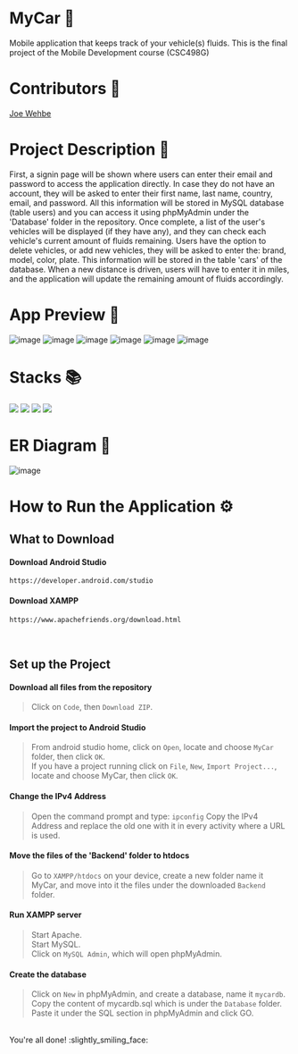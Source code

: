 # MyCar :car:
Mobile application that keeps track of your vehicle(s) fluids. This is the final project of the Mobile Development course (CSC498G) 

# Contributors 🤝
<a href="https://github.com/joe-wehbe">Joe Wehbe</a>

# Project Description :page_with_curl: 

First, a signin page will be shown where users can enter their email and password to access the application directly. In case they do not have an account, they will be asked to enter their first name, last name, country, email, and password. All this information will be stored in MySQL database (table users) and you can access it using phpMyAdmin under the 'Database' folder in the repository. Once complete, a list of the user's vehicles will be displayed (if they have any), and they can check each vehicle's current amount of fluids remaining. Users have the option to delete vehicles, or add new vehicles, they will be asked to enter the: brand, model, color, plate. This information will be stored in the table 'cars' of the database. When a new distance is driven, users will have to enter it in miles, and the application will update the remaining amount of fluids accordingly.
      
# App Preview :iphone:
![image](https://user-images.githubusercontent.com/102875229/209582117-72520fc4-858d-42a0-aa90-112f6640bd18.png)
![image](https://user-images.githubusercontent.com/102875229/209581550-7c6e3d9f-d9e9-4dad-bb2a-2a0c1a24ee44.png)
![image](https://user-images.githubusercontent.com/102875229/209581581-87330a63-e445-4042-b879-add7470a0805.png)
![image](https://user-images.githubusercontent.com/102875229/209581627-73a9e2b5-9c24-4fcd-afc2-a0b68787ace5.png)
![image](https://user-images.githubusercontent.com/102875229/209581682-3e6bf934-b98d-498e-82c1-a3eece643342.png)
![image](https://user-images.githubusercontent.com/102875229/209581737-10d3734a-dae6-4cdf-9b75-15b269a687f7.png)

# Stacks :books:
<img src="https://img.shields.io/badge/-PHP-232531?logo=php&logoColor=white&style=for-the-badge" ></img>
<img src="https://img.shields.io/badge/-java-5382a1?logo=&logoColor=white&style=for-the-badge" ></img>
<img src="https://img.shields.io/badge/-MYSQL-00758f?logo=mysql&logoColor=white&style=for-the-badge" ></img>
<img src="https://img.shields.io/badge/-ANDROID%20STUDIO-3DDC84?logo=android-studio&logoColor=white&style=for-the-badge" ></img>

# ER Diagram :link:
![image](https://user-images.githubusercontent.com/102875229/207974550-3ca3fe1e-488d-41bf-b088-71dfc135a4a0.png)


# How to Run the Application :gear:
## What to Download
#### Download Android Studio
```
https://developer.android.com/studio
```
#### Download XAMPP
```
https://www.apachefriends.org/download.html
```
<br />

## Set up the Project
#### Download all files from the repository
> Click on ```Code```, then ```Download ZIP```.

#### Import the project to Android Studio
> From android studio home, click on ```Open```, locate and choose ```MyCar``` folder, then click ```OK```.\
> If you have a project running click on ```File```, ```New```, ```Import Project...```, locate and choose MyCar, then click ```OK```.
 

#### Change the IPv4 Address
> Open the command prompt and type: ```ipconfig```
> Copy the IPv4 Address and replace the old one with it in every activity where a URL is used.


#### Move the files of the 'Backend' folder to htdocs
> Go to ```XAMPP/htdocs``` on your device, create a new folder name it MyCar, and move into it the files under the downloaded ```Backend``` folder.


#### Run XAMPP server
> Start Apache.\
> Start MySQL.\
> Click on ```MySQL Admin```, which will open phpMyAdmin.


#### Create the database
> Click on ```New``` in phpMyAdmin, and create a database, name it ```mycardb```.\
> Copy the content of mycardb.sql which is under the ```Database``` folder.\
> Paste it under the SQL section in phpMyAdmin and click GO.

<br />
You're all done! :slightly_smiling_face:	
